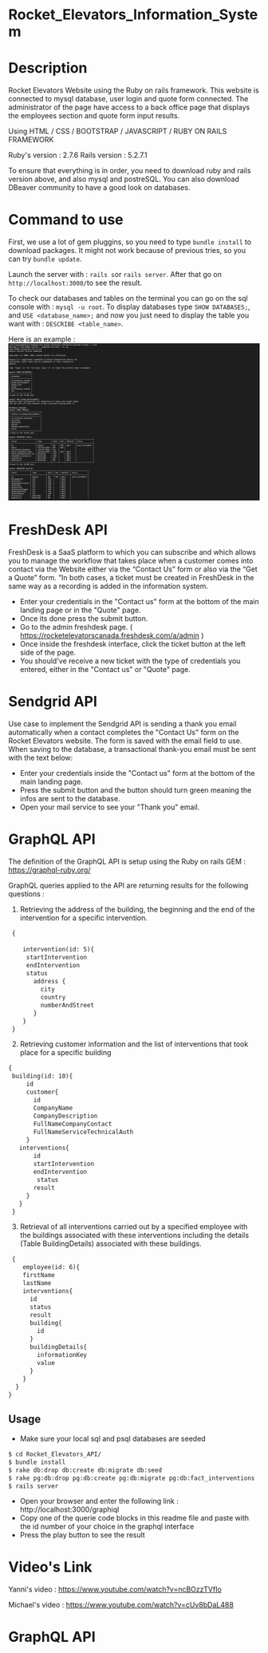 # Rocket_Elevators_Information_System

# Description
Rocket Elevators Website using the Ruby on rails framework. This website is connected to mysql database, user login and quote form connected. 
The administrator of the page have access to a back office page that displays the employees section and quote form input results.

Using HTML / CSS / BOOTSTRAP / JAVASCRIPT / RUBY ON RAILS FRAMEWORK

Ruby's version : 2.7.6
Rails version : 5.2.7.1

To ensure that everything is in order, you need to download ruby and rails version above, and also mysql and postreSQL. You can also download DBeaver community to have a good look on databases.

# Command to use

First, we use a lot of gem pluggins, so you need to type `bundle install` to download packages. It might not work because of previous tries, so you can try `bundle update`. 

Launch the server with : `rails s`or `rails server`.
After that go on `http://localhost:3000/`to see the result.

To check our databases and tables on the terminal you can go on the sql console with : `mysql -u root`.
To display databases type `SHOW DATABASES;`, and `USE <database_name>;` and now you just need to display the table you want with : `DESCRIBE <table_name>`.

Here is an example :
![alt text](https://github.com/mlouellette/Rocket_Elevators_Information_System/blob/main/image.png?raw=true)

# FreshDesk API

FreshDesk is a SaaS platform to which you can subscribe and which allows you to manage the workflow that takes place when a customer comes into contact via the Website either via the “Contact Us” form or also via the “Get a Quote” form. ”In both cases, a ticket must be created in FreshDesk in the same way as a recording is added in the information system.

- Enter your credentials in the "Contact us" form at the bottom of the main landing page or in the "Quote" page.
- Once its done press the submit button.
- Go to the admin freshdesk page. ( https://rocketelevatorscanada.freshdesk.com/a/admin )
- Once inside the freshdesk interface, click the ticket button at the left side of the page. 
- You should've receive a new ticket with the type of credentials you entered, either in the "Contact us" or "Quote" page.

# Sendgrid API

Use case to implement the Sendgrid API is sending a thank you email automatically when a contact completes the "Contact Us" form on the Rocket Elevators website. The form is saved with the email field to use. When saving to the database, a transactional thank-you email must be sent with the text below:

- Enter your credentials inside the "Contact us" form at the bottom of the main landing page.
- Press the submit button and the button should turn green meaning the infos are sent to the database.
- Open your mail service to see your "Thank you" email.

# GraphQL API

The definition of the GraphQL API is setup using the Ruby on rails GEM : https://graphql-ruby.org/

GraphQL queries applied to the API are returning results for the following questions :

1. Retrieving the address of the building, the beginning and the end of the intervention for a specific intervention.

``` 
 {

    intervention(id: 5){
     startIntervention
     endIntervention
     status
       address {
         city
         country
         numberAndStreet
       }
    }
 }
 ```

2. Retrieving customer information and the list of interventions that took place for a specific building

```
{  
 building(id: 10){
     id
     customer{
       id
       CompanyName
       CompanyDescription
       FullNameCompanyContact
       FullNameServiceTechnicalAuth  
     }
   interventions{
       id
       startIntervention
       endIntervention
      	status
       result
     }
   }
 }
```

3. Retrieval of all interventions carried out by a specified employee with the buildings associated with these interventions including the details (Table BuildingDetails) associated with these buildings.

```
 {  
	employee(id: 6){
    firstName
    lastName
    interventions{
      id
      status
      result
      building{
        id
      }
      buildingDetails{
        informationKey
        value
      }
    }
  }
}
```

## Usage

- Make sure your local sql and psql databases are seeded

```ubuntu
$ cd Rocket_Elevators_API/
$ bundle install
$ rake db:drop db:create db:migrate db:seed
$ rake pg:db:drop pg:db:create pg:db:migrate pg:db:fact_interventions
$ rails server
```

- Open your browser and enter the following link : http://localhost:3000/graphiql
- Copy one of the querie code blocks in this readme file and paste with the id number of your choice in the graphql interface
- Press the play button to see the result


# Video's Link

Yanni's video : https://www.youtube.com/watch?v=ncBOzzTVfIo

Michael's video : https://www.youtube.com/watch?v=cUv8bDaL488

# GraphQL API



